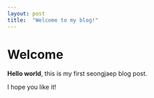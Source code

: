 ```yaml
---
layout: post
title:  "Welcome to my blog!"
---
```


# Welcome

**Hello world**, this is my first seongjaep blog post.

I hope you like it!
